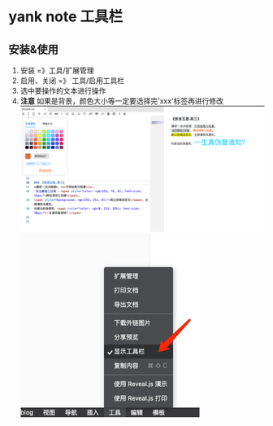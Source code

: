 # yank note 工具栏

## 安装&使用
1. 安装 =》工具/扩展管理
2. 启用、关闭 =》 工具/启用工具栏
3. 选中要操作的文本进行操作
4. **注意** 如果是背景，颜色大小等一定要选择完'<span>xxx</span>'标签再进行修改
![img.png](https://raw.githubusercontent.com/andrew-asa/yank-note-extension-tool-bar/master/resource/img.png)
![img.png](https://raw.githubusercontent.com/andrew-asa/yank-note-extension-tool-bar/master/resource/usr-img.png)

